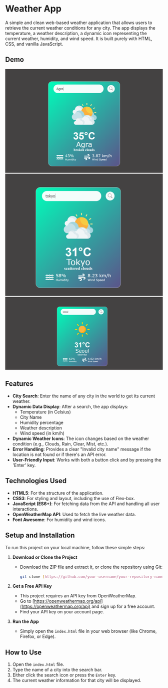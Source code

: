 # Weather App

A simple and clean web-based weather application that allows users to retrieve the current weather conditions for any city. The app displays the temperature, a weather description, a dynamic icon representing the current weather, humidity, and wind speed. It is built purely with HTML, CSS, and vanilla JavaScript.

## Demo

![City Agra](./images/ss1.png)
![City Tokyo](./images/ss2.png)
![City Seoul](./images/ss3.png)


## Features

- **City Search**: Enter the name of any city in the world to get its current weather.
- **Dynamic Data Display**: After a search, the app displays:
  - Temperature (in Celsius)
  - City Name
  - Humidity percentage
  - Weather description
  - Wind speed (in km/h)
- **Dynamic Weather Icons**: The icon changes based on the weather condition (e.g., Clouds, Rain, Clear, Mist, etc.).
- **Error Handling**: Provides a clear "Invalid city name" message if the location is not found or if there's an API error.
- **User-Friendly Input**: Works with both a button click and by pressing the 'Enter' key.

## Technologies Used

- **HTML5**: For the structure of the application.
- **CSS3**: For styling and layout, including the use of Flex-box.
- **JavaScript (ES6+)**: For fetching data from the API and handling all user interactions.
- **OpenWeatherMap API**: Used to fetch the live weather data.
- **Font Awesome**: For humidity and wind icons.

## Setup and Installation

To run this project on your local machine, follow these simple steps:

1.  **Download or Clone the Project**

    - Download the ZIP file and extract it, or clone the repository using Git:
      ```bash
      git clone [https://github.com/your-username/your-repository-name.git](https://github.com/your-username/your-repository-name.git)
      ```

2.  **Get a Free API Key**

    - This project requires an API key from OpenWeatherMap.
    - Go to [https://openweathermap.org/api](https://openweathermap.org/api) and sign up for a free account.
    - Find your API key on your account page.

3.  **Run the App**
    - Simply open the `index.html` file in your web browser (like Chrome, Firefox, or Edge).

## How to Use

1.  Open the `index.html` file.
2.  Type the name of a city into the search bar.
3.  Either click the search icon or press the `Enter` key.
4.  The current weather information for that city will be displayed.
